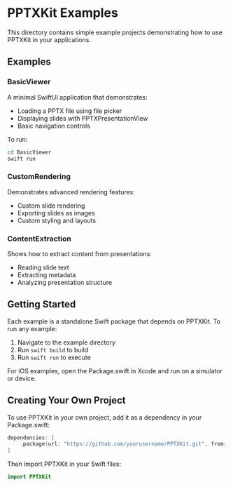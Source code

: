 # PPTXKit Examples

This directory contains simple example projects demonstrating how to use PPTXKit in your applications.

## Examples

### BasicViewer
A minimal SwiftUI application that demonstrates:
- Loading a PPTX file using file picker
- Displaying slides with PPTXPresentationView
- Basic navigation controls

To run:
```bash
cd BasicViewer
swift run
```

### CustomRendering
Demonstrates advanced rendering features:
- Custom slide rendering
- Exporting slides as images
- Custom styling and layouts

### ContentExtraction
Shows how to extract content from presentations:
- Reading slide text
- Extracting metadata
- Analyzing presentation structure

## Getting Started

Each example is a standalone Swift package that depends on PPTXKit. To run any example:

1. Navigate to the example directory
2. Run `swift build` to build
3. Run `swift run` to execute

For iOS examples, open the Package.swift in Xcode and run on a simulator or device.

## Creating Your Own Project

To use PPTXKit in your own project, add it as a dependency in your Package.swift:

```swift
dependencies: [
    .package(url: "https://github.com/yourusername/PPTXKit.git", from: "1.0.0")
]
```

Then import PPTXKit in your Swift files:

```swift
import PPTXKit
```
